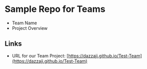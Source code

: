 # Sample Repo for Teams

* Team Name
* Project Overview

## Links

* URL for our Team Project:  [https://dazzaji.github.io/Test-Team](https://dazzaji.github.io/Test-Team)
